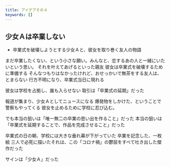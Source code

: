 ```yaml
---
title: アイデアその４
keywords: []
---
```


## 少女Ａは卒業しない

* 卒業式を破壊しようとする少女Ａと、彼女を取り巻く友人の物語

まだ卒業したくない、という小さな願い。みんなと、恋するあの人と一緒にいたいという思い。
それを叶えてあげるといった親友
彼女は卒業式を破壊するために準備する
そんなつもりはなかったけれど、おせっかいで無茶をする友人は、とまらない
行方不明になり、卒業式当日に現れる

彼女は学校を占拠し、誰も入らせない
取引は「卒業式の延期」だった

報道が集まり、少女Ａとしてニュースになる
爆発物をしかけた、ということで警察もやってくる
彼女を止めるために学校に忍び込む。

でも本当の狙いは「唯一無二の卒業の思い出を作ること」だった
本当の狙いは「卒業式を延期することで、作品を完成させること」だった

卒業式の日の朝、学校には大きな垂れ幕が下がっていた
卒業を記念した、一枚絵
三人で必死に描いたそれは、この「コロナ禍」の鬱屈をすべて吐き出した傑作だった

サインは「少女Ａ」だった

